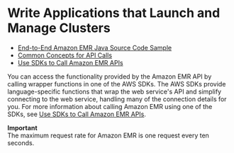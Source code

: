 # Write Applications that Launch and Manage Clusters<a name="making_api_requests"></a>


+ [End\-to\-End Amazon EMR Java Source Code Sample](emr-common-programming-sample.md)
+ [Common Concepts for API Calls](emr-common-programming-concepts.md)
+ [Use SDKs to Call Amazon EMR APIs](call-emr-using-sdks.md)

You can access the functionality provided by the Amazon EMR API by calling wrapper functions in one of the AWS SDKs\. The AWS SDKs provide language\-specific functions that wrap the web service's API and simplify connecting to the web service, handling many of the connection details for you\. For more information about calling Amazon EMR using one of the SDKs, see [Use SDKs to Call Amazon EMR APIs](call-emr-using-sdks.md)\. 

**Important**  
The maximum request rate for Amazon EMR is one request every ten seconds\.